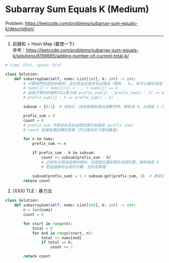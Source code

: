 Subarray Sum Equals K (Medium)
===

Problem: https://leetcode.com/problems/subarray-sum-equals-k/description/

---

1.  前綴和 + Hash Map (要想一下)   
參考：https://leetcode.com/problems/subarray-sum-equals-k/solutions/6156695/adding-number-of-current-total-k/
```python
# time: O(n), space: O(n)

class Solution:
    def subarraySum(self, nums: List[int], k: int) -> int:
        # 只要我們知道目前總和，並且找過去是否有出現過「總和 - k」，就可以確定這是一個答案
        # nums[i] + nums[i+1] + ... + nums[j] == k
        # 這段子陣列的總和可以表示成 prefix_sum[j] - prefix_sum[i - 1] == k
        # prefix_sum[j] - k == prefix_sum[i - 1]

        subsum = {0:1}  # 初始化：因為剛開始還沒選數字時，總和為 0，出現過 1 次

        prefix_sum = 0
        count = 0
        # prefix_sum 代表目前走到這個位置的前綴和（prefix sum）
        # count 是最後要回傳的答案（符合條件的子陣列數量）

        for n in nums:
            prefix_sum += n

            if prefix_sum - k in subsum:
                count += subsum[prefix_sum - k]
                # 之前有出現過這樣的總和，從那個位置到現在這個位置，總和就是 k
                # 把這個總和出現的次數，加到答案裡

            subsum[prefix_sum] = 1 + subsum.get(prefix_sum, 0)  # 更新目前總和出現的次數
        return count
```

2. (XXX) TLE：暴力法
```python
class Solution:
    def subarraySum(self, nums: List[int], k: int) -> int:
        n = len(nums)
        count = 0

        for start in range(n):
            total = 0
            for end in range(start, n):
                total += nums[end]
                if total == k:
                    count += 1

        return count
```
